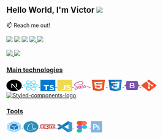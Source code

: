 ## Hello World, I'm Victor   <img src=https://github.com/TheDudeThatCode/TheDudeThatCode/blob/master/Assets/Earth.gif width="30">

:mailbox: Reach me out!
<br>
  <div  align="start"> 
 <a href="https://www.youtube.com/channel/UCfuJfrn550tQxt62QmQ7dlw" target="_blank"><img src="https://img.shields.io/badge/YouTube-FF0000?style=for-the-badge&logo=youtube&logoColor=white" target="_blank"></a>
  <a href="https://www.linkedin.com/in/victor-lira-front-end/" target="_blank"><img src="https://img.shields.io/badge/-LinkedIn-%230077B5?style=for-the-badge&logo=linkedin&logoColor=white" target="_blank"></a>   
  <a href = "mailto:victorliradev@gmail.com"><img src="https://img.shields.io/badge/-Gmail-%23333?style=for-the-badge&logo=gmail&logoColor=white" target="_blank"></a>
  <a href="https://www.instagram.com/victorliradev/" target="_blank"><img src="https://img.shields.io/badge/-Instagram-%23E4405F?style=for-the-badge&logo=instagram&logoColor=white"</a>
    <a href="https://api.whatsapp.com/send?phone=5527997673329&text=Olá!" target="_blank"><img src="https://img.shields.io/badge/-Whatsapp-4CA143?style=for-the-badge&logo=whatsapp&logoColor=white"</a>
 
  
  
</div>
 <br>

 <div>
  <a href="https://github.com/VictorLira-DEV">
  <img height="180em" src="https://github-readme-stats.vercel.app/api?username=VictorLira-DEV&show_icons=true&theme=aura&include_all_commits=true&count_private=true"/>
  <img height="180em" src="https://github-readme-stats.vercel.app/api/top-langs/?username=VictorLira-DEV&layout=compact&langs_count=7&theme=aura"/>
</div>

<!-- TODO: Make technologies links takes you to repositories -->
 <h3>Main technologies</h3>
 <div style="display: inline_block">
  
   <img align="center" alt="Lari-React" height="30" width="40" src="https://github.com/devicons/devicon/blob/master/icons/nextjs/nextjs-original.svg"/>
  <img align="center" alt="Lari-React" height="30" width="40" src="https://raw.githubusercontent.com/devicons/devicon/master/icons/react/react-original.svg"/>
  <img align="center" alt="Lari-Ts" height="30" width="40" src="https://raw.githubusercontent.com/devicons/devicon/master/icons/typescript/typescript-plain.svg"/>
  <img align="center" alt="Lari-Js" height="30" width="40" src="https://raw.githubusercontent.com/devicons/devicon/master/icons/javascript/javascript-plain.svg"/>
   <img align="center" alt="Lari-CSS" height="30" width="40" src="https://raw.githubusercontent.com/devicons/devicon/master/icons/sass/sass-original.svg"/>
  <img align="center" alt="Lari-HTML" height="30" width="40" src="https://raw.githubusercontent.com/devicons/devicon/master/icons/html5/html5-original.svg"/>
  <img align="center" alt="Lari-CSS" height="30" width="40" src="https://raw.githubusercontent.com/devicons/devicon/master/icons/css3/css3-original.svg"/>
  <img align="center" alt="Lari-Bootstrap" height="30" width="40" src="https://raw.githubusercontent.com/devicons/devicon/master/icons/bootstrap/bootstrap-plain.svg"/>
  <img align="center" alt="Lari-git" height="30" width="40" src="https://raw.githubusercontent.com/devicons/devicon/master/icons/git/git-plain.svg"/>
     <img align="center" alt="Styled-components-logo" height="30" width="40" src="https://www.styled-components.com/atom.png" />
</div>
 
 <h3>Tools</h3>
 <div style="display: inline_block">
  <img align="center" alt="wbpack" height="30" width="40" src="https://github.com/devicons/devicon/blob/master/icons/webpack/webpack-original.svg"/>
  <img align="center" alt="yarn" height="30" width="40" src="https://github.com/devicons/devicon/blob/master/icons/yarn/yarn-original.svg"/>
  <img align="center" alt="npm" height="30" width="40" src="https://github.com/devicons/devicon/blob/master/icons/npm/npm-original-wordmark.svg"/>
  <img align="center" alt="vscode" height="30" width="40" src="https://github.com/devicons/devicon/blob/master/icons/vscode/vscode-original.svg"/>
  <img align="center" alt="figma" height="30" width="40" src="https://github.com/devicons/devicon/blob/master/icons/figma/figma-original.svg"/>
  <img align="center" alt="photoshop" height="30" width="30" src="https://github.com/devicons/devicon/blob/master/icons/photoshop/photoshop-plain.svg"/>
</div>
